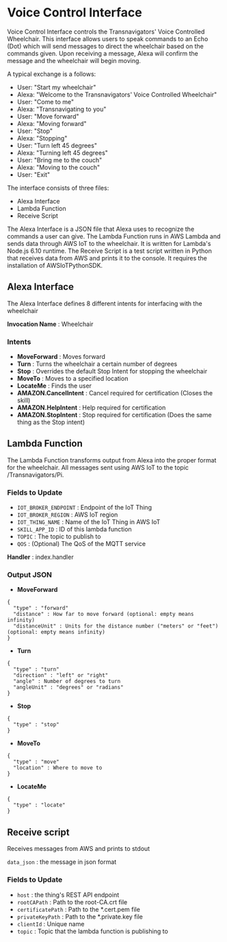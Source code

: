 # Voice Control Interface

Voice Control Interface controls the Transnavigators' Voice Controlled Wheelchair.  This interface allows users to speak commands to an Echo (Dot) which will send messages to direct the wheelchair based on the commands given.  Upon receiving a message, Alexa will confirm the message and the wheelchair will begin moving.

A typical exchange is a follows:

* User: "Start my wheelchair"
* Alexa: "Welcome to the Transnavigators' Voice Controlled Wheelchair"
* User: "Come to me"
* Alexa: "Transnavigating to you"
* User: "Move forward"
* Alexa: "Moving forward"
* User: "Stop"
* Alexa: "Stopping"
* User: "Turn left 45 degrees"
* Alexa: "Turning left 45 degrees"
* User: "Bring me to the couch"
* Alexa: "Moving to the couch"
* User: "Exit"

The interface consists of three files:

* Alexa Interface
* Lambda Function
* Receive Script

The Alexa Interface is a JSON file that Alexa uses to recognize the commands a user can give.
The Lambda Function runs in AWS Lambda and sends data through AWS IoT to the wheelchair.  It is written for Lambda's Node.js 6.10 runtime.
The Receive Script is a test script written in Python that receives data from AWS and prints it to the console.  It requires the installation of AWSIoTPythonSDK.


## Alexa Interface

The Alexa Interface defines 8 different intents for interfacing with the wheelchair

**Invocation Name** : Wheelchair

### Intents

* **MoveForward** : Moves forward
* **Turn** : Turns the wheelchair a certain number of degrees
* **Stop** : Overrides the default Stop Intent for stopping the wheelchair
* **MoveTo** : Moves to a specified location
* **LocateMe** : Finds the user
* **AMAZON.CancelIntent** : Cancel required for certification (Closes the skill)
* **AMAZON.HelpIntent** : Help required for certification
* **AMAZON.StopIntent** : Stop required for certification (Does the same thing as the Stop intent)


## Lambda Function

The Lambda Function transforms output from Alexa into the proper format for the wheelchair.  All messages sent using AWS IoT to the topic /Transnavigators/Pi.

### Fields to Update

* `IOT_BROKER_ENDPOINT` : Endpoint of the IoT Thing
* `IOT_BROKER_REGION` : AWS IoT region
* `IOT_THING_NAME` : Name of the IoT Thing in AWS IoT
* `SKILL_APP_ID` : ID of this lambda function
* `TOPIC` : The topic to publish to
* `QOS` : (Optional) The QoS of the MQTT service

**Handler** : index.handler

### Output JSON

* **MoveForward**

```
{
  "type" : "forward" 
  "distance" : How far to move forward (optional: empty means infinity)
  "distanceUnit" : Units for the distance number ("meters" or "feet") (optional: empty means infinity)
}
```

* **Turn**

```
{
  "type" : "turn" 
  "direction" : "left" or "right"
  "angle" : Number of degrees to turn
  "angleUnit" : "degrees" or "radians"
}
```

* **Stop**

```
{
  "type" : "stop"
}
```

* **MoveTo**

```
{
  "type" : "move" 
  "location" : Where to move to
}
```

* **LocateMe**

```
{
  "type" : "locate"
}
```

## Receive script

Receives messages from AWS and prints to stdout

`data_json` : the message in json format 


### Fields to Update

* `host` : the thing's REST API endpoint
* `rootCAPath` : Path to the root-CA.crt file
* `certificatePath` : Path to the *.cert.pem file
* `privateKeyPath` : Path to the *.private.key file
* `clientId` : Unique name
* `topic` : Topic that the lambda function is publishing to
